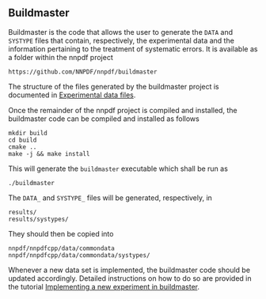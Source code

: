 ## Buildmaster


Buildmaster is the code that allows the user to generate the ``DATA`` and
``SYSTYPE`` files that contain, respectively, the experimental data and the 
information pertaining to the treatment of systematic errors. It is available 
as a folder within the nnpdf project
```
https://github.com/NNPDF/nnpdf/buildmaster
```
The structure of the files generated by the buildmaster project 
is documented in [Experimental data files](exp_data_files).

Once the remainder of the nnpdf project is compiled and installed, the buildmaster code can
be compiled and installed as follows
```
mkdir build
cd build
cmake .. 
make -j && make install
```
This will generate the `buildmaster` executable which shall be run as
```
./buildmaster
```
The `DATA_` and `SYSTYPE_` files will be generated, respectively, in 
```
results/
results/systypes/
```
They should then be copied into 
```
nnpdf/nnpdfcpp/data/commondata
nnpdf/nnpdfcpp/data/commondata/systypes/
```
Whenever a new data set is implemented, the buildmaster code should be
updated accordingly. Detailed instructions on how to do so are provided in 
the tutorial [Implementing a new experiment in buildmaster](../tutorials/buildmaster.md).


